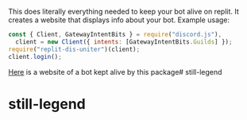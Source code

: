 This does literally everything needed to keep your bot alive on replit. It creates a website that displays info about your bot. Example usage:
```js
const { Client, GatewayIntentBits } = require("discord.js"),
  client = new Client({ intents: [GatewayIntentBits.Guilds] });
require("replit-dis-uniter")(client);
client.login();
```
[Here](https://dis-uniter.umarismyname.repl.co/) is a website of a bot kept alive by this package# still-legend
# still-legend
